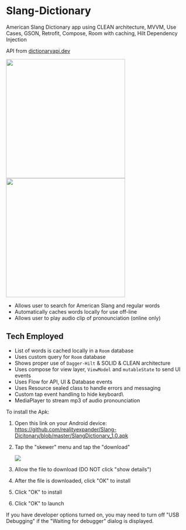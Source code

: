 # Slang-Dictionary
American Slang Dictionary app using CLEAN architecture, MVVM, Use Cases, GSON, Retrofit, Compose, Room with caching, Hilt Dependency Injection

API from [dictionaryapi.dev](https://dictionaryapi.dev)

[<img src="https://user-images.githubusercontent.com/5157474/172096461-0d6f8acb-7537-4f0e-98f1-5514d63c92ed.png" width="325"/>](https://user-images.githubusercontent.com/5157474/172096461-0d6f8acb-7537-4f0e-98f1-5514d63c92ed.png)
[<img src="https://user-images.githubusercontent.com/5157474/172085035-40eda1ce-4321-48ee-9fbe-41f02275d3ba.png" width="325"/>](https://user-images.githubusercontent.com/5157474/172085035-40eda1ce-4321-48ee-9fbe-41f02275d3ba.png)


- Allows user to search for American Slang and regular words
- Automatically caches words locally for use off-line
- Allows user to play audio clip of pronounciation (online only)

## Tech Employed
- List of words is cached locally in a `Room` database
- Uses custom query for `Room` database
- Shows proper use of `Dagger-Hilt` & SOLID & CLEAN architecture
- Uses compose for view layer, `ViewModel` and `mutableState` to send UI events
- Uses Flow for API, UI & Database events
- Uses Resource sealed class to handle errors and messaging
- Custom tap event handling to hide keyboard\
- MediaPlayer to stream mp3 of audio pronounciation

To install the Apk:

1. Open this link on your Android device:
   https://github.com/realityexpander/Slang-Dicitonary/blob/master/SlangDictionary_1.0.apk
2. Tap the "skewer" menu and tap the "download"

   [![](https://user-images.githubusercontent.com/5157474/147434050-57102a30-af32-46ed-a90b-d94e0c4a4f35.jpg)]()
3. Allow the file to download (DO NOT click "show details")
4. After the file is downloaded, click "OK" to install
5. Click "OK" to install
6. Click "OK" to launch

If you have developer options turned on, you may need to turn off "USB Debugging" if the "Waiting for debugger" dialog is displayed.
